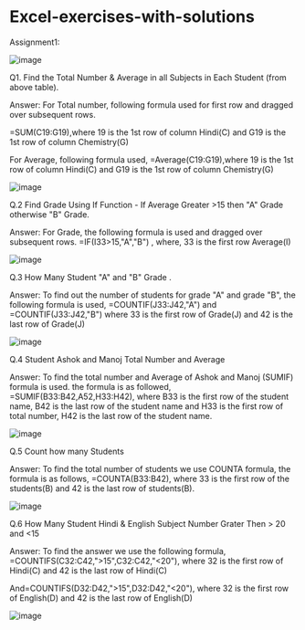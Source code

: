 # Excel-exercises-with-solutions
Assignment1:


![image](https://github.com/sarojinisarkar/Excel-exercises-with-solutions/assets/151612374/ece2b3ee-c908-4117-8749-2d5a9c6c19db)



Q1. Find the Total Number & Average in all Subjects in Each Student (from above table).

Answer:
For Total number, following formula used for first row and dragged over subsequent rows.

=SUM(C19:G19),where 19 is the 1st row of column Hindi(C) and G19 is the 1st row of column Chemistry(G)



For Average, following formula used,
=Average(C19:G19),where 19 is the 1st row of column Hindi(C) and G19 is the 1st row of column Chemistry(G)



![image](https://github.com/sarojinisarkar/Excel-exercises-with-solutions/assets/151612374/a49fcc0c-0352-4947-88df-d134bed9ba3b)


Q.2 Find Grade Using If Function - If Average Greater  >15 then "A" Grade otherwise "B" Grade.

Answer:
For Grade, the following formula is used and dragged over subsequent rows.
=IF(I33>15,"A","B") , where, 33 is the first row Average(I)



![image](https://github.com/sarojinisarkar/Excel-exercises-with-solutions/assets/151612374/8c954d81-da77-4c32-a906-d7202ea234ea)



Q.3 How Many Student "A" and "B" Grade .

Answer:
To find out the number of students for grade "A" and grade "B", the following formula is used,
=COUNTIF(J33:J42,"A") and =COUNTIF(J33:J42,"B") where 33 is the first row of Grade(J) and 42 is the last row of Grade(J)




![image](https://github.com/sarojinisarkar/Excel-exercises-with-solutions/assets/151612374/5cc411a5-aebe-483b-925b-71ac13e35605)


Q.4 Student Ashok and Manoj Total Number and Average 

Answer:
To find the total number and Average of Ashok and Manoj (SUMIF) formula is used. the formula is as followed,
=SUMIF(B33:B42,A52,H33:H42), where B33 is the first row of the student name, B42 is the last row of the student name and H33 is the first row of total number, H42 is the last row of the student name.




![image](https://github.com/sarojinisarkar/Excel-exercises-with-solutions/assets/151612374/1810e170-7b13-49c2-9623-0937f7e426ba)



Q.5 Count how many Students 

Answer:
To find the total number of students we use COUNTA formula, the formula is as follows,
=COUNTA(B33:B42), where 33 is the first row of the students(B) and 42 is the last row of students(B).

![image](https://github.com/sarojinisarkar/Excel-exercises-with-solutions/assets/151612374/54f395b2-b749-4f7d-8163-2e2116ff49bc)


Q.6 How Many Student Hindi & English Subject Number Grater Then > 20 and <15 

Answer:
To find the answer we use the following formula,
=COUNTIFS(C32:C42,">15",C32:C42,"<20"), where 32 is the first row of Hindi(C) and 42 is the last row of Hindi(C)

And=COUNTIFS(D32:D42,">15",D32:D42,"<20"), where 32 is the first row of English(D) and 42 is the last row of English(D)



![image](https://github.com/sarojinisarkar/Excel-exercises-with-solutions/assets/151612374/0a8f5048-33be-4aae-9414-11b815cda54e)































